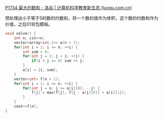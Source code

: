 [P1734 最大约数和 - 洛谷 | 计算机科学教育新生态 (luogu.com.cn)](https://www.luogu.com.cn/problem/P1734)

预处理出小于等于S的数的约数和，将一个数的值作为体积，这个数的约数和作为价值，之后01背包模板。

```cpp
void solve() {
    int n; cin>>n;
    vector<array<int,2>> a(n + 1);
    for(int i = 1; i <= n; ++i) {
        int sum = 0;
        for(int j = 1; j < i; ++j) {
            if(i % j == 0) sum += j;
        }
        a[i] = {i, sum};
    }
    vector<int> f(n + 1);
    for(int i = 1; i <= n; ++i) {
        for(int j = n; j >= a[i][0]; --j) {
            f[j] = max(f[j], f[j - a[i][0]] + a[i][1]);
        }
    }
    cout<<f[n];
}
```

